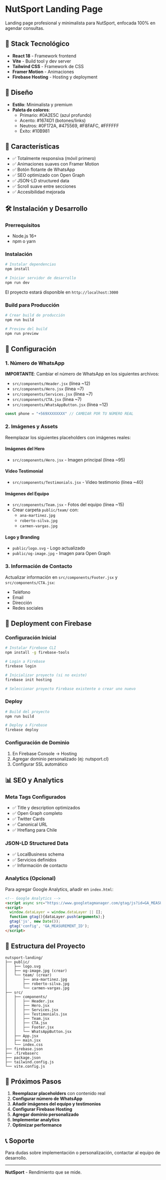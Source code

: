 # NutSport Landing Page

Landing page profesional y minimalista para NutSport, enfocada 100% en agendar consultas.

## 🚀 Stack Tecnológico

- **React 18** - Framework frontend
- **Vite** - Build tool y dev server
- **Tailwind CSS** - Framework de CSS
- **Framer Motion** - Animaciones
- **Firebase Hosting** - Hosting y deployment

## 🎨 Diseño

- **Estilo**: Minimalista y premium
- **Paleta de colores**:
  - Primario: #0A2E5C (azul profundo)
  - Acento: #1674D1 (botones/links)
  - Neutros: #0F172A, #475569, #F8FAFC, #FFFFFF
  - Éxito: #10B981

## 📱 Características

- ✅ Totalmente responsiva (móvil primero)
- ✅ Animaciones suaves con Framer Motion
- ✅ Botón flotante de WhatsApp
- ✅ SEO optimizado con Open Graph
- ✅ JSON-LD structured data
- ✅ Scroll suave entre secciones
- ✅ Accesibilidad mejorada

## 🛠️ Instalación y Desarrollo

### Prerrequisitos

- Node.js 16+ 
- npm o yarn

### Instalación

```bash
# Instalar dependencias
npm install

# Iniciar servidor de desarrollo
npm run dev
```

El proyecto estará disponible en `http://localhost:3000`

### Build para Producción

```bash
# Crear build de producción
npm run build

# Preview del build
npm run preview
```

## 🔧 Configuración

### 1. Número de WhatsApp

**IMPORTANTE**: Cambiar el número de WhatsApp en los siguientes archivos:

- `src/components/Header.jsx` (línea ~12)
- `src/components/Hero.jsx` (línea ~7)
- `src/components/Services.jsx` (línea ~7)
- `src/components/CTA.jsx` (línea ~7)
- `src/components/WhatsAppButton.jsx` (línea ~12)

```javascript
const phone = "+569XXXXXXXX" // CAMBIAR POR TU NÚMERO REAL
```

### 2. Imágenes y Assets

Reemplazar los siguientes placeholders con imágenes reales:

#### Imágenes del Hero
- `src/components/Hero.jsx` - Imagen principal (línea ~95)

#### Video Testimonial
- `src/components/Testimonials.jsx` - Video testimonio (línea ~40)

#### Imágenes del Equipo
- `src/components/Team.jsx` - Fotos del equipo (línea ~15)
- Crear carpeta `public/team/` con:
  - `ana-martinez.jpg`
  - `roberto-silva.jpg`
  - `carmen-vargas.jpg`

#### Logo y Branding
- `public/logo.svg` - Logo actualizado
- `public/og-image.jpg` - Imagen para Open Graph

### 3. Información de Contacto

Actualizar información en `src/components/Footer.jsx` y `src/components/CTA.jsx`:

- Teléfono
- Email
- Dirección
- Redes sociales

## 🚀 Deployment con Firebase

### Configuración Inicial

```bash
# Instalar Firebase CLI
npm install -g firebase-tools

# Login a Firebase
firebase login

# Inicializar proyecto (si no existe)
firebase init hosting

# Seleccionar proyecto Firebase existente o crear uno nuevo
```

### Deploy

```bash
# Build del proyecto
npm run build

# Deploy a Firebase
firebase deploy
```

### Configuración de Dominio

1. En Firebase Console → Hosting
2. Agregar dominio personalizado (ej: nutsport.cl)
3. Configurar SSL automático

## 📊 SEO y Analytics

### Meta Tags Configurados

- ✅ Title y description optimizados
- ✅ Open Graph completo
- ✅ Twitter Cards
- ✅ Canonical URL
- ✅ Hreflang para Chile

### JSON-LD Structured Data

- ✅ LocalBusiness schema
- ✅ Servicios definidos
- ✅ Información de contacto

### Analytics (Opcional)

Para agregar Google Analytics, añadir en `index.html`:

```html
<!-- Google Analytics -->
<script async src="https://www.googletagmanager.com/gtag/js?id=GA_MEASUREMENT_ID"></script>
<script>
  window.dataLayer = window.dataLayer || [];
  function gtag(){dataLayer.push(arguments);}
  gtag('js', new Date());
  gtag('config', 'GA_MEASUREMENT_ID');
</script>
```

## 📁 Estructura del Proyecto

```
nutsport-landing/
├── public/
│   ├── logo.svg
│   ├── og-image.jpg (crear)
│   └── team/ (crear)
│       ├── ana-martinez.jpg
│       ├── roberto-silva.jpg
│       └── carmen-vargas.jpg
├── src/
│   ├── components/
│   │   ├── Header.jsx
│   │   ├── Hero.jsx
│   │   ├── Services.jsx
│   │   ├── Testimonials.jsx
│   │   ├── Team.jsx
│   │   ├── CTA.jsx
│   │   ├── Footer.jsx
│   │   └── WhatsAppButton.jsx
│   ├── App.jsx
│   ├── main.jsx
│   └── index.css
├── firebase.json
├── .firebaserc
├── package.json
├── tailwind.config.js
└── vite.config.js
```

## 🎯 Próximos Pasos

1. **Reemplazar placeholders** con contenido real
2. **Configurar número de WhatsApp**
3. **Añadir imágenes del equipo y testimonios**
4. **Configurar Firebase Hosting**
5. **Agregar dominio personalizado**
6. **Implementar analytics**
7. **Optimizar performance**

## 📞 Soporte

Para dudas sobre implementación o personalización, contactar al equipo de desarrollo.

---

**NutSport** - Rendimiento que se mide.





